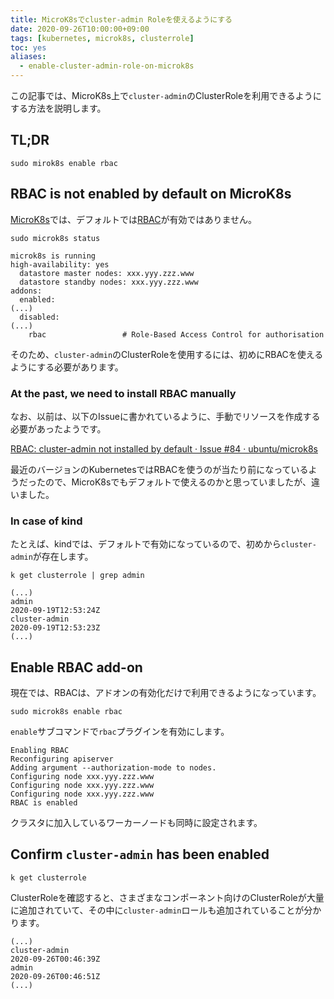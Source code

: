 ```yaml
---
title: MicroK8sでcluster-admin Roleを使えるようにする
date: 2020-09-26T10:00:00+09:00
tags: [kubernetes, microk8s, clusterrole]
toc: yes
aliases:
  - enable-cluster-admin-role-on-microk8s
---
```


この記事では、MicroK8s上で`cluster-admin`のClusterRoleを利用できるようにする方法を説明します。

<!--more-->

## TL;DR

```shell
sudo mirok8s enable rbac
```

## RBAC is not enabled by default on MicroK8s

[MicroK8s](https://microk8s.io/)では、デフォルトでは[RBAC](https://kubernetes.io/docs/reference/access-authn-authz/rbac/)が有効ではありません。

```shell
sudo microk8s status
```

```shell
microk8s is running
high-availability: yes
  datastore master nodes: xxx.yyy.zzz.www
  datastore standby nodes: xxx.yyy.zzz.www
addons:
  enabled:
(...)
  disabled:
(...)
    rbac                 # Role-Based Access Control for authorisation
```

そのため、`cluster-admin`のClusterRoleを使用するには、初めにRBACを使えるようにする必要があります。

### At the past, we need to install RBAC manually

なお、以前は、以下のIssueに書かれているように、手動でリソースを作成する必要があったようです。

[RBAC: cluster-admin not installed by default · Issue #84 · ubuntu/microk8s](https://github.com/ubuntu/microk8s/issues/84)

最近のバージョンのKubernetesではRBACを使うのが当たり前になっているようだったので、MicroK8sでもデフォルトで使えるのかと思っていましたが、違いました。

### In case of kind

たとえば、kindでは、デフォルトで有効になっているので、初めから`cluster-admin`が存在します。

```shell
k get clusterrole | grep admin
```

```shell
(...)
admin                                                                  2020-09-19T12:53:24Z
cluster-admin                                                          2020-09-19T12:53:23Z
(...)
```

## Enable RBAC add-on

現在では、RBACは、アドオンの有効化だけで利用できるようになっています。

```shell
sudo microk8s enable rbac
```

`enable`サブコマンドで`rbac`プラグインを有効にします。

```shell
Enabling RBAC
Reconfiguring apiserver
Adding argument --authorization-mode to nodes.
Configuring node xxx.yyy.zzz.www
Configuring node xxx.yyy.zzz.www
Configuring node xxx.yyy.zzz.www
RBAC is enabled
```

クラスタに加入しているワーカーノードも同時に設定されます。

## Confirm `cluster-admin` has been enabled

```shell
k get clusterrole
```

ClusterRoleを確認すると、さまざまなコンポーネント向けのClusterRoleが大量に追加されていて、その中に`cluster-admin`ロールも追加されていることが分かります。

```shell
(...)
cluster-admin                                                          2020-09-26T00:46:39Z
admin                                                                  2020-09-26T00:46:51Z
(...)
```
